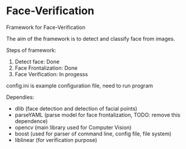 # Face-Verification
Framework for Face-Verification

The aim of the framework is to detect and classify face from images.

Steps of framework:
  1. Detect face: Done
  2. Face Frontalization: Done
  3. Face Verification: In progesss
  
config.ini is example configuration file, need to run program

Dependies:
  - dlib (face detection and detection of facial points)
  - parseYAML (parse model for face frontalization, TODO: remove this dependence)
  - opencv (main library used for Computer Vision)
  - boost (used for parser of command line, config file, file system)
  - liblinear (for verification purpose)

 
